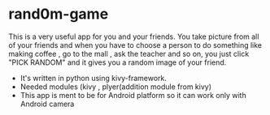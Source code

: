 # rand0m-game
This is a very useful app for you and your friends. You take picture from all of your friends and when you have to choose a person to do something like making coffee , go to the mall , ask the teacher and so on, you just click "PICK RANDOM" and it gives you a random image of your friend.

* It's written in python using kivy-framework.
* Needed modules (kivy , plyer(addition module from kivy)
* This app is ment to be for Android platform so it can work only with Android camera
